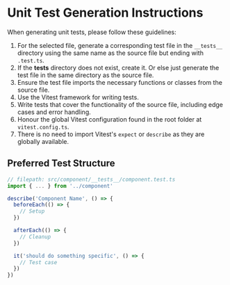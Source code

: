 # Unit Test Generation Instructions

When generating unit tests, please follow these guidelines:

1. For the selected file, generate a corresponding test file in the `__tests__` directory using the same name as the source file but ending with `.test.ts`.
2. If the __tests__ directory does not exist, create it. Or else just generate the test file in the same directory as the source file.
3. Ensure the test file imports the necessary functions or classes from the source file.
4. Use the Vitest framework for writing tests.
5. Write tests that cover the functionality of the source file, including edge cases and error handling.
6. Honour the global Vitest configuration found in the root folder at `vitest.config.ts`.
7. There is no need to import Vitest's `expect` or `describe` as they are globally available.

## Preferred Test Structure

```typescript
// filepath: src/component/__tests__/component.test.ts
import { ... } from '../component'

describe('Component Name', () => {
  beforeEach(() => {
    // Setup
  })

  afterEach(() => {
    // Cleanup
  })

  it('should do something specific', () => {
    // Test case
  })
})
```